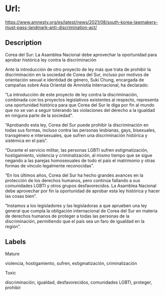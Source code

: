 # Url: 

https://www.amnesty.org/es/latest/news/2021/08/south-korea-lawmakers-must-pass-landmark-anti-discrimination-act/

## Description 

Corea del Sur: La Asamblea Nacional debe aprovechar la oportunidad para aprobar histórica ley contra la discriminación

Ante la introducción de otro proyecto de ley más que trata de prohibir la discriminación en la sociedad de Corea del Sur, incluso por motivos de orientación sexual e identidad de género, Suki Chung, encargada de campañas sobre Asia Oriental de Amnistía Internacional, ha declarado:

“La introducción de este proyecto de ley contra la discriminación, combinada con los proyectos legislativos existentes al respecto, representa una oportunidad histórica para que Corea del Sur le diga por fin al mundo que no se van a seguir tolerando las violaciones del derecho a la igualdad en ninguna parte de la sociedad”.

“Aprobando esta ley, Corea del Sur puede prohibir la discriminación en todas sus formas, incluso contra las personas lesbianas, gays, bisexuales, transgénero e intersexuales, que sufren una discriminación histórica y sistémica en el país”.

“Durante el servicio militar, las personas LGBTI sufren estigmatización, hostigamiento, violencia y criminalización, al mismo tiempo que se sigue negando a las parejas homosexuales de todo el país el matrimonio y otras formas de vínculo legalmente reconocidas”.

“En los últimos años, Corea del Sur ha hecho grandes avances en la protección de los derechos humanos, pero continúa fallando a sus comunidades LGBTI y otros grupos desfavorecidos. La Asamblea Nacional debe aprovechar por fin la oportunidad de aprobar esta ley histórica y hacer las cosas bien”.

“Instamos a los legisladores y las legisladoras a que aprueben una ley general que cumpla la obligación internacional de Corea del Sur en materia de derechos humanos de proteger a todas las personas de la discriminación, permitiendo que el país sea un faro de igualdad en la región”.

## Labels 

Mature 

violencia, hostigamiento, sufren, estigmatización, criminalización

Toxic

discriminación, igualdad, desfavorecidos, comunidades LGBTI, proteger, prohibir


